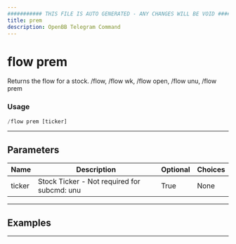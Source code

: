 ```yaml
---
########### THIS FILE IS AUTO GENERATED - ANY CHANGES WILL BE VOID ###########
title: prem
description: OpenBB Telegram Command
---
```


# flow prem

Returns the flow for a stock. /flow, /flow wk, /flow open, /flow unu, /flow prem

### Usage

```python wordwrap
/flow prem [ticker]
```

---

## Parameters

| Name | Description | Optional | Choices |
| ---- | ----------- | -------- | ------- |
| ticker | Stock Ticker - Not required for subcmd: unu | True | None |


---

## Examples


---
